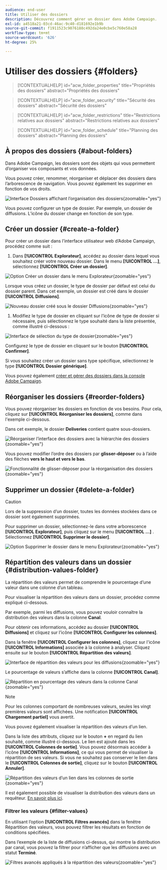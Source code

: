 ```yaml
---
audience: end-user
title: Utiliser des dossiers
description: Découvrez comment gérer un dossier dans Adobe Campaign.
exl-id: a4518a21-03cd-46ac-9c40-d181692e1b9b
source-git-commit: f1911523c9076188c492da24e0cbe5c760e58a28
workflow-type: tm+mt
source-wordcount: '626'
ht-degree: 25%

---
```


# Utiliser des dossiers {#folders}

>[!CONTEXTUALHELP]
>id="acw_folder_properties"
>title="Propriétés des dossiers"
>abstract="Propriétés des dossiers"

>[!CONTEXTUALHELP]
>id="acw_folder_security"
>title="Sécurité des dossiers"
>abstract="Sécurité des dossiers"

>[!CONTEXTUALHELP]
>id="acw_folder_restrictions"
>title="Restrictions relatives aux dossiers"
>abstract="Restrictions relatives aux dossiers"

>[!CONTEXTUALHELP]
>id="acw_folder_schedule"
>title="Planning des dossiers"
>abstract="Planning des dossiers"

## À propos des dossiers {#about-folders}

Dans Adobe Campaign, les dossiers sont des objets qui vous permettent d’organiser vos composants et vos données.

Vous pouvez créer, renommer, réorganiser et déplacer des dossiers dans l’arborescence de navigation. Vous pouvez également les supprimer en fonction de vos droits.

![Interface Dossiers affichant l’organisation des dossiers](assets/folders.png){zoomable="yes"}

Vous pouvez configurer un type de dossier. Par exemple, un dossier de diffusions. L’icône du dossier change en fonction de son type.

## Créer un dossier {#create-a-folder}

Pour créer un dossier dans l’interface utilisateur web d’Adobe Campaign, procédez comme suit :

1. Dans **[!UICONTROL Explorateur]**, accédez au dossier dans lequel vous souhaitez créer votre nouveau dossier. Dans le menu **[!UICONTROL ...]**, sélectionnez **[!UICONTROL Créer un dossier]**.

![Option Créer un dossier dans le menu Explorateur](assets/folder_create.png){zoomable="yes"}

Lorsque vous créez un dossier, le type de dossier par défaut est celui du dossier parent. Dans cet exemple, un dossier est créé dans le dossier **[!UICONTROL Diffusions]**.

![Nouveau dossier créé sous le dossier Diffusions](assets/folder_new.png){zoomable="yes"}

1. Modifiez le type de dossier en cliquant sur l’icône de type de dossier si nécessaire, puis sélectionnez le type souhaité dans la liste présentée, comme illustré ci-dessous :

![Interface de sélection du type de dossier](assets/folder_type.png){zoomable="yes"}

Configurez le type de dossier en cliquant sur le bouton **[!UICONTROL Confirmer]**.

Si vous souhaitez créer un dossier sans type spécifique, sélectionnez le type **[!UICONTROL Dossier générique]**.

Vous pouvez également [créer et gérer des dossiers dans la console Adobe Campaign](https://experienceleague.adobe.com/fr/docs/campaign/campaign-v8/config/configuration/folders-and-views).

## Réorganiser les dossiers {#reorder-folders}

Vous pouvez réorganiser les dossiers en fonction de vos besoins. Pour cela, cliquez sur **[!UICONTROL Réorganiser les dossiers]**, comme dans l&#39;exemple ci-dessous.

Dans cet exemple, le dossier **Deliveries** contient quatre sous-dossiers.

![Réorganiser l’interface des dossiers avec la hiérarchie des dossiers](assets/folder-reorder.png){zoomable="yes"}

Vous pouvez modifier l’ordre des dossiers par **glisser-déposer** ou à l’aide des flèches **vers le haut et vers le bas**.

![Fonctionnalité de glisser-déposer pour la réorganisation des dossiers](assets/folder-draganddrop.png){zoomable="yes"}

## Supprimer un dossier {#delete-a-folder}

>[!CAUTION]
>
>Lors de la suppression d’un dossier, toutes les données stockées dans ce dossier sont également supprimées.

Pour supprimer un dossier, sélectionnez-le dans votre arborescence **[!UICONTROL Explorateur]**, puis cliquez sur le menu **[!UICONTROL ...]** . Sélectionnez **[!UICONTROL Supprimer le dossier]**.

![Option Supprimer le dossier dans le menu Explorateur](assets/folder_delete.png){zoomable="yes"}

## Répartition des valeurs dans un dossier {#distribution-values-folder}

La répartition des valeurs permet de comprendre le pourcentage d’une valeur dans une colonne d’un tableau.

Pour visualiser la répartition des valeurs dans un dossier, procédez comme expliqué ci-dessous.

Par exemple, parmi les diffusions, vous pouvez vouloir connaître la distribution des valeurs dans la colonne **Canal**.

Pour obtenir ces informations, accédez au dossier **[!UICONTROL Diffusions]** et cliquez sur l’icône **[!UICONTROL Configurer les colonnes]**.

Dans la fenêtre **[!UICONTROL Configurer les colonnes]**, cliquez sur l&#39;icône **[!UICONTROL Informations]** associée à la colonne à analyser. Cliquez ensuite sur le bouton **[!UICONTROL Répartition des valeurs]**.

![Interface de répartition des valeurs pour les diffusions](assets/values_deliveries.png){zoomable="yes"}

Le pourcentage de valeurs s’affiche dans la colonne **[!UICONTROL Canal]**.

![Répartition en pourcentage des valeurs dans la colonne Canal](assets/values_percentage.png){zoomable="yes"}

>[!NOTE]
>
>Pour les colonnes comportant de nombreuses valeurs, seules les vingt premières valeurs sont affichées. Une notification **[!UICONTROL Chargement partiel]** vous avertit.

Vous pouvez également visualiser la répartition des valeurs d’un lien.

Dans la liste des attributs, cliquez sur le bouton **+** en regard du lien souhaité, comme illustré ci-dessous. Le lien est ajouté dans les **[!UICONTROL Colonnes de sortie]**. Vous pouvez désormais accéder à l’icône **[!UICONTROL Informations]**, ce qui vous permet de visualiser la répartition de ses valeurs. Si vous ne souhaitez pas conserver le lien dans le **[!UICONTROL Colonnes de sortie]**, cliquez sur le bouton **[!UICONTROL Annuler]**.

![Répartition des valeurs d’un lien dans les colonnes de sortie](assets/values_link.png){zoomable="yes"}

Il est également possible de visualiser la distribution des valeurs dans un requêteur. [En savoir plus ici](../query/build-query.md#distribution-of-values-in-a-query).

### Filtrer les valeurs {#filter-values}

En utilisant l’option **[!UICONTROL Filtres avancés]** dans la fenêtre Répartition des valeurs, vous pouvez filtrer les résultats en fonction de conditions spécifiées.

Dans l’exemple de la liste de diffusions ci-dessus, qui montre la distribution par canal, vous pouvez la filtrer pour n’afficher que les diffusions avec un statut **Terminé**.

![Filtres avancés appliqués à la répartition des valeurs](assets/values_filter.png){zoomable="yes"}